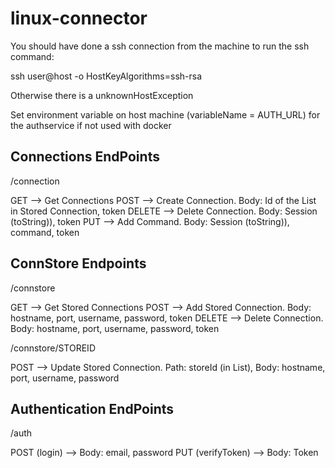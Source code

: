 # linux-connector


You should have done a ssh connection from the machine to run the ssh command:

ssh user@host -o HostKeyAlgorithms=ssh-rsa

Otherwise there is a unknownHostException

Set environment variable on host machine (variableName = AUTH_URL) for the authservice if not used with docker


## Connections EndPoints
/connection 

GET --> Get Connections
POST --> Create Connection. Body: Id of the List in Stored Connection, token
DELETE --> Delete Connection. Body: Session (toString)), token
PUT --> Add Command. Body: Session (toString)), command, token


## ConnStore Endpoints
/connstore

GET --> Get Stored Connections
POST --> Add Stored Connection. Body: hostname, port, username, password, token
DELETE --> Delete Connection. Body: hostname, port, username, password, token


/connstore/STOREID

POST --> Update Stored Connection. Path: storeId (in List), Body: hostname, port, username, password


## Authentication EndPoints
/auth

POST (login) --> Body: email, password
PUT (verifyToken) --> Body: Token
